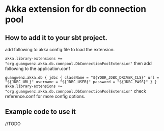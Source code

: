 Akka extension for db connection pool
=====================================

How to add it to your sbt project.
-------------
add following to akka config file to load the extension.

`
akka.library-extensions += "org.guangwenz.akka.db.connpool.DbConnectionPoolExtension"
`
then add following to the application.conf

`
guangwenz.akka.db {
  jdbc {
    className = "${YOUR_JDBC_DRIVER_CLS}"
    url = "${JDBC_URL}"
    username = "${JDBC_USER}"
    password = "${JDBC_PASS}"
  }
}
akka.library-extensions += "org.guangwenz.akka.db.connpool.DbConnectionPoolExtension"
`
check reference.conf for more config options.

Example code to use it
----------------------
//TODO
